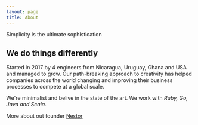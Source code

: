 ```yaml
---
layout: page
title: About
---
```


<p class="message">
   Simplicity is the ultimate sophistication
</p>

## We do things differently

Started in 2017 by 4 engineers from Nicaragua, Uruguay, Ghana and USA and managed to grow. Our path-breaking approach to creativity has helped companies across the world changing and improving their business processes to compete at a global scale.  

We're minimalist and belive in the state of the art. We work with *Ruby, Go, Java and Scala*.

More about out founder [Nestor](https://nestorbenavidez.site)

